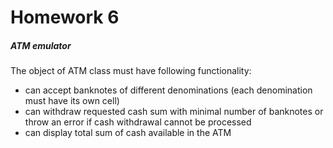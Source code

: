 # Homework 6
##### ATM emulator

The object of ATM class must have following functionality:
- can accept banknotes of different denominations (each denomination must have its own cell)
- can withdraw requested cash sum with minimal number of banknotes or throw an error if cash withdrawal cannot be processed
- can display total sum of cash available in the ATM
